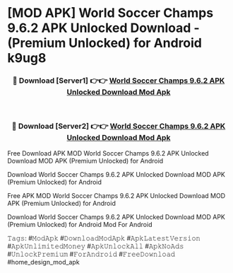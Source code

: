 # [MOD APK] World Soccer Champs 9.6.2 APK Unlocked Download - (Premium Unlocked) for Android k9ug8



<div align="center">
<h3>🔴 Download [Server1] 👉👉 <a href="https://momento.my/?title=World_Soccer_Champs_9.6.2_APK_Unlocked_Download">World Soccer Champs 9.6.2 APK Unlocked Download Mod Apk</a></h3><br>

<h3>🔴 Download [Server2] 👉👉 <a href="https://momento.my/?title=World_Soccer_Champs_9.6.2_APK_Unlocked_Download">World Soccer Champs 9.6.2 APK Unlocked Download Mod Apk</a></h3>
</div>



Free Download APK MOD World Soccer Champs 9.6.2 APK Unlocked Download MOD APK (Premium Unlocked) for Android

Download World Soccer Champs 9.6.2 APK Unlocked Download MOD APK (Premium Unlocked) for Android

Free APK MOD World Soccer Champs 9.6.2 APK Unlocked Download MOD APK (Premium Unlocked) for Android

Download World Soccer Champs 9.6.2 APK Unlocked Download MOD APK (Premium Unlocked) for Android Mod For Android

𝚃𝚊𝚐𝚜: #𝙼𝚘𝚍𝙰𝚙𝚔 #𝙳𝚘𝚠𝚗𝚕𝚘𝚊𝚍𝙼𝚘𝚍𝙰𝚙𝚔 #𝙰𝚙𝚔𝙻𝚊𝚝𝚎𝚜𝚝𝚅𝚎𝚛𝚜𝚒𝚘𝚗 #𝙰𝚙𝚔𝚄𝚗𝚕𝚒𝚖𝚒𝚝𝚎𝚍𝙼𝚘𝚗𝚎𝚢 #𝙰𝚙𝚔𝚄𝚗𝚕𝚘𝚌𝚔𝙰𝚕𝚕 #𝙰𝚙𝚔𝙽𝚘𝙰𝚍𝚜 #𝚄𝚗𝚕𝚘𝚌𝚔𝙿𝚛𝚎𝚖𝚒𝚞𝚖 #𝙵𝚘𝚛𝙰𝚗𝚍𝚛𝚘𝚒𝚍 #𝙵𝚛𝚎𝚎𝙳𝚘𝚠𝚗𝚕𝚘𝚊𝚍 #home_design_mod_apk
